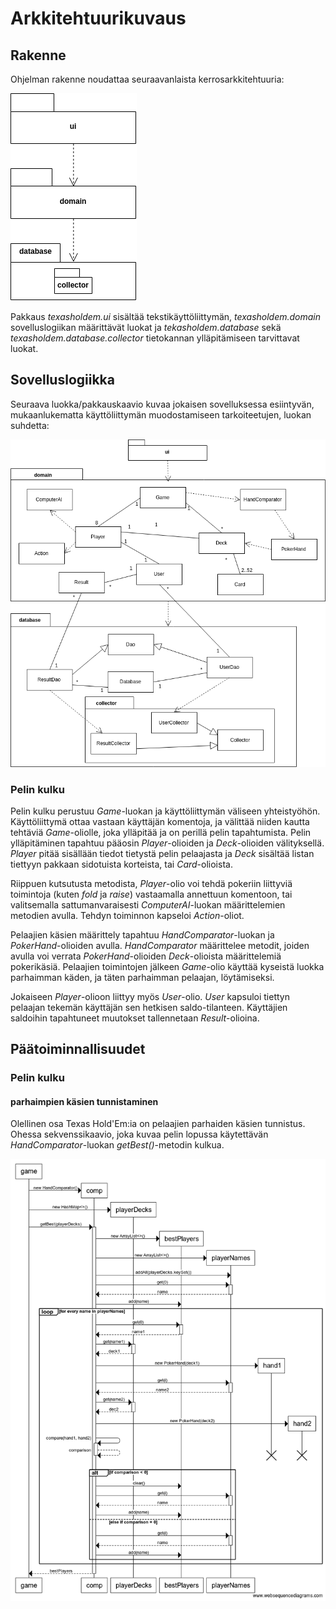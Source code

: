 # Arkkitehtuurikuvaus

## Rakenne

Ohjelman rakenne noudattaa seuraavanlaista kerrosarkkitehtuuria:

![Kuva ohjelman pakkausrrakenteesta](https://github.com/josujosu/otm-harjoitustyo/blob/master/dokumentaatio/kuvat/pakkaus.png)

Pakkaus *texasholdem.ui* sisältää tekstikäyttöliittymän, *texasholdem.domain* sovelluslogiikan määrittävät luokat ja *tekasholdem.database* sekä *texasholdem.database.collector* tietokannan ylläpitämiseen tarvittavat luokat.

## Sovelluslogiikka

Seuraava luokka/pakkauskaavio kuvaa jokaisen sovelluksessa esiintyvän, mukaanlukematta käyttöliittymän muodostamiseen tarkoiteetujen, luokan suhdetta:

![Kuva ohjelman arkkitehtuurista](https://github.com/josujosu/otm-harjoitustyo/blob/master/dokumentaatio/kuvat/arkkitehtuuri_uusin.png)

### Pelin kulku

Pelin kulku perustuu *Game*-luokan ja käyttöliittymän väliseen yhteistyöhön. Käyttöliittymä ottaa vastaan käyttäjän komentoja, ja välittää niiden kautta tehtäviä *Game*-oliolle, joka ylläpitää ja on perillä pelin tapahtumista. Pelin ylläpitäminen tapahtuu pääosin *Player*-olioiden ja *Deck*-olioiden välityksellä. *Player* pitää sisällään tiedot tietystä pelin pelaajasta ja *Deck* sisältää listan tiettyyn pakkaan sidotuista korteista, tai *Card*-olioista.

Riippuen kutsutusta metodista, *Player*-olio voi tehdä pokeriin liittyviä toimintoja (kuten *fold* ja *raise*) vastaamalla annettuun komentoon, tai valitsemalla sattumanvaraisesti *ComputerAI*-luokan määrittelemien metodien avulla. Tehdyn toiminnon kapseloi *Action*-oliot.

Pelaajien käsien määrittely tapahtuu *HandComparator*-luokan ja *PokerHand*-olioiden avulla. *HandComparator* määrittelee metodit, joiden avulla voi verrata *PokerHand*-olioiden *Deck*-olioista määrittelemiä pokerikäsiä. Pelaajien toimintojen jälkeen *Game*-olio käyttää kyseistä luokka parhaimman käden, ja täten parhaimman pelaajan, löytämiseksi.

Jokaiseen *Player*-olioon liittyy myös *User*-olio. *User* kapsuloi tiettyn pelaajan tekemän käyttäjän sen hetkisen saldo-tilanteen. Käyttäjien saldoihin tapahtuneet muutokset tallennetaan *Result*-olioina.

## Päätoiminnallisuudet

### Pelin kulku

#### parhaimpien käsien tunnistaminen

Olellinen osa Texas Hold'Em:ia on pelaajien parhaiden käsien tunnistus. Ohessa sekvenssikaavio, joka kuvaa pelin lopussa käytettävän *HandComparator*-luokan *getBest()*-metodin kulkua.

![Kuva ohjelman arkkitehtuurista](https://github.com/josujosu/otm-harjoitustyo/blob/master/dokumentaatio/kuvat/getBestHandsSequence.png)

